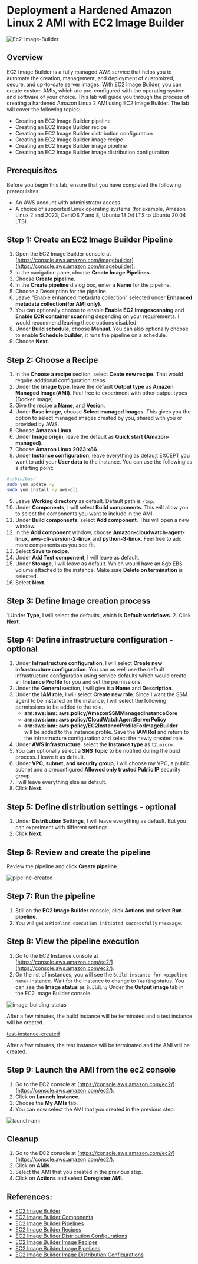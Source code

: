 # Deployment a Hardened Amazon Linux 2 AMI with EC2 Image Builder

![Ec2-Image-Builder](/Assets/ec2-imagebuilder.png)

## Overview

EC2 Image Builder is a fully managed AWS service that helps you to automate the creation, management, and deployment of customized, secure, and up-to-date server images. With EC2 Image Builder, you can create custom AMIs, which are pre-configured with the operating system and software of your choice.
This lab will guide you through the process of creating a hardened Amazon Linux 2 AMI using EC2 Image Builder. The lab will cover the following topics:

- Creating an EC2 Image Builder pipeline
- Creating an EC2 Image Builder recipe
- Creating an EC2 Image Builder distribution configuration
- Creating an EC2 Image Builder image recipe
- Creating an EC2 Image Builder image pipeline
- Creating an EC2 Image Builder image distribution configuration

## Prerequisites

Before you begin this lab, ensure that you have completed the following prerequisites:

- An AWS account with administrator access.
- A choice of supported Linux operating systems (for example, Amazon Linux 2 and 2023, CentOS 7 and 8, Ubuntu 18.04 LTS to Ubuntu 20.04 LTS).

## Step 1: Create an EC2 Image Builder Pipeline

1. Open the EC2 Image Builder console at [https://console.aws.amazon.com/imagebuilder](https://console.aws.amazon.com/imagebuilder).
2. In the navigation pane, choose **Create Image Pipelines**.
3. Choose **Create pipeline**.
4. In the **Create pipeline** dialog box, enter a **Name** for the pipeline.
5. Choose a Description for the pipeline.
6. Leave "Enable enhanced metadata collection" selected under **Enhanced metadata collection(for AMI only)**.
7. You can optionally choose to enable **Enable EC2 Imagescanning** and **Enable ECR container scanning** depending on your requirements. I would recommend leaving these options disabled.
8. Under **Build schedule**, choose **Manual**. You can also optionally choose to enable **Schedule builder**, it runs the pipeline on a schedule.  
9. Choose **Next**.

## Step 2: Choose a Recipe
1. In the **Choose a recipe** section, select **Ceate new recipe**. That would require addtional configuration steps.
2. Under the **Image type**, leave the default **Output type** as **Amazon Managed Image(AMI)**. Feel free to experiment with other output types (Docker Image).
3. Give the recipe a **Name**, and **Vesion**.
4. Under **Base image**, choose **Select managed Images**. This gives you the option to select managed images created by you, shared with you or provided by AWS.
5. Choose **Amazon Linux**.
6. Under **Image origin**, leave the default as **Quick start (Amazon-managed)**.
7. Choose **Amazon Linux 2023 x86**.
8. Under **Instance configuration**, leave everything as defau;t EXCEPT you want to add your **User data** to the instance. You can use the following as a starting point:

```bash
#!/bin/bash
sudo yum update -y
sudo yum install -y aws-cli
```

9. Leave **Working directory** as default. Default path is `/tmp`.
10. Under **Components**, I will select **Build components**. This will allow you to select the components you want to include in the AMI.
11. Under **Build components**, select **Add component**. This will open a new window.
12. In the **Add component** window, choose **Amazon-cloudwatch-agent-linux**, **aws-cli-version-2-linux** and **python-3-linux**. Feel free to add more components as you see fit.
13. Select **Save to recipe**.
14. Under **Add Test component**, I will leave as default.
15. Under **Storage**, I will leave as default. Which would have an 8gb EBS volume attached to the instance. Make sure **Delete on termination** is selected.
16. Select **Next**.

## Step 3: Define Image creation process
1.Under **Type**, I will select the defaults, which is **Default workflows**.
2. Click **Next**.

## Step 4: Define infrastructure configuration - optional
1. Under **Infrastructure configuration**, I will select **Create new infrastructure configuration**. You can as well use the default infrastructure configuration using service defaults which would create an **Instance Profile** for you and set the permissions. 
2. Under the **General** section, I will give it a **Name** and **Description**.
3. Under the **IAM role**, I will select **Create new role**. Since I want the SSM agent to be installed on the instance, I will select the following permissions to be added to the role.
    - **arn:aws:iam::aws:policy/AmazonSSMManagedInstanceCore**
    - **arn:aws:iam::aws:policy/CloudWatchAgentServerPolicy** 
    - **arn:aws:iam::aws:policy/EC2InstanceProfileForImageBuilder**  
will be added to the instance profile. Save the **IAM Rol** and return to the infrastructure configuration and select the newly created role.
4. Under **AWS Infrastructure**, select the **Instance type** as `t2.micro`.
5. You can optionally select a **SNS Topic** to be notified during the buid process. I leave it as default.
6. Under **VPC, subnet, and security group**, I will choose my VPC, a public subnet and a preconfigured **Allowed only trusted Public IP** security group.
7. I will leave everything else as default.
8. Click **Next**.

## Step 5: Define distribution settings - optional
1. Under **Distribution Settings**, I will leave everything as default. But you can experiment with different settings.
2. Click **Next**.

## Step 6: Review and create the pipeline
Review the pipeline and click **Create pipeline**.

![pipeline-created](/Assets/ec2-hardened-img-builder.png)

## Step 7: Run the pipeline
1. Still on the **EC2 Image Builder** console, click **Actions** and select **Run pipeline**.
2. You will get a `Pipeline execution initiated successfully` message.

## Step 8: View the pipeline execution
1. Go to the EC2 Instance console at [https://console.aws.amazon.com/ec2/](https://console.aws.amazon.com/ec2/).
2. On the list of instances, you will see the ``Build instance for <pipeline name>`` instance. Wait for the instance to change to `Testing` status.
You can see the **Image status** as `Building` Under the **Output image** tab in the EC2 Image Builder console.

![image-building-status](/Assets/ec2-img-builder-buiding.png)

After a few minutes, the build instance will be terminated and a test instance will be created.

[test-instance-created](/Assets/test-instance-ec2-image.png)

After a few minutes, the test instance will be terminated and the AMI will be created.


## Step 9: Launch the AMI from the ec2 console
1. Go to the EC2 console at [https://console.aws.amazon.com/ec2/](https://console.aws.amazon.com/ec2/).
2. Click on **Launch Instance**.
3. Choose the **My AMIs** tab.
4. You can now select the AMI that you created in the previous step.

![launch-ami](/Assets/new-ami.png)


## Cleanup
1. Go to the EC2 console at [https://console.aws.amazon.com/ec2/](https://console.aws.amazon.com/ec2/).
2. Click on **AMIs**.
3. Select the AMI that you created in the previous step.
4. Click on **Actions** and select **Deregister AMI**.



## References:

- [EC2 Image Builder](https://docs.aws.amazon.com/imagebuilder/latest/userguide/what-is-imagebuilder.html)
- [EC2 Image Builder Components](https://docs.aws.amazon.com/imagebuilder/latest/userguide/image-builder-component.html)
- [EC2 Image Builder Pipelines](https://docs.aws.amazon.com/imagebuilder/latest/userguide/image-builder-pipeline.html)
- [EC2 Image Builder Recipes](https://docs.aws.amazon.com/imagebuilder/latest/userguide/image-builder-recipe.html)
- [EC2 Image Builder Distribution Configurations](https://docs.aws.amazon.com/imagebuilder/latest/userguide/image-builder-distribution-configuration.html)
- [EC2 Image Builder Image Recipes](https://docs.aws.amazon.com/imagebuilder/latest/userguide/image-builder-image-recipe.html)
- [EC2 Image Builder Image Pipelines](https://docs.aws.amazon.com/imagebuilder/latest/userguide/image-builder-image-pipeline.html)
- [EC2 Image Builder Image Distribution Configurations](https://docs.aws.amazon.com/imagebuilder/latest/userguide/image-builder-image-distribution-configuration.html)